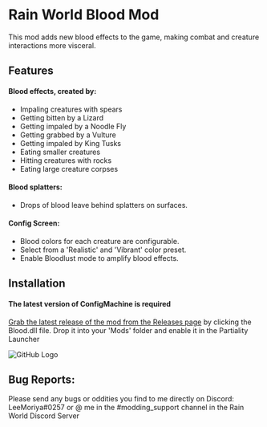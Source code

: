 # Rain World Blood Mod

This mod adds new blood effects to the game, making combat and creature interactions more visceral.

## Features
#### Blood effects, created by:

- Impaling creatures with spears
- Getting bitten by a Lizard
- Getting impaled by a Noodle Fly
- Getting grabbed by a Vulture
- Getting impaled by King Tusks
- Eating smaller creatures
- Hitting creatures with rocks
- Eating large creature corpses

#### Blood splatters:

- Drops of blood leave behind splatters on surfaces.

#### Config Screen:

- Blood colors for each creature are configurable.
- Select from a 'Realistic' and 'Vibrant' color preset.
- Enable Bloodlust mode to amplify blood effects.

## Installation
#### The latest version of ConfigMachine is required
[Grab the latest release of the mod from the Releases page](https://github.com/LeeMoriya/Blood/releases/tag/v1.05) by clicking the Blood.dll file. Drop it into your 'Mods' folder and enable it in the Partiality Launcher

![GitHub Logo](https://imgur.com/zXrdnHV.png)

## Bug Reports:
Please send any bugs or oddities you find to me directly on Discord: LeeMoriya#0257 or @ me in the #modding_support channel in the Rain World Discord Server
